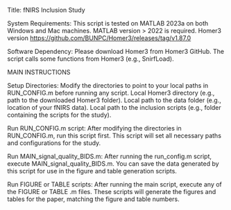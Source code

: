 Title: fNIRS Inclusion Study

System Requirements:
This script is tested on MATLAB 2023a on both Windows and Mac machines.
MATLAB version > 2022 is required.
Homer3 version https://github.com/BUNPC/Homer3/releases/tag/v1.87.0

Software Dependency:
Please download Homer3 from Homer3 GitHub.
The script calls some functions from Homer3 (e.g., SnirfLoad).

MAIN INSTRUCTIONS

Setup Directories:
Modify the directories to point to your local paths in RUN_CONFIG.m before running any script.
Local Homer3 directory (e.g., path to the downloaded Homer3 folder).
Local path to the data folder (e.g., location of your fNIRS data).
Local path to the inclusion scripts (e.g., folder containing the scripts for the study).

Run RUN_CONFIG.m script:
After modifying the directories in RUN_CONFIG.m, run this script first.
This script will set all necessary paths and configurations for the study.

Run MAIN_signal_quality_BIDS.m:
After running the run_config.m script, execute MAIN_signal_quality_BIDS.m.
You can save the data generated by this script for use in the figure and table generation scripts.

Run FIGURE or TABLE scripts:
After running the main script, execute any of the FIGURE or TABLE .m files.
These scripts will generate the figures and tables for the paper, matching the figure and table numbers.